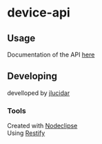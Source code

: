 

# device-api



## Usage


Documentation of the API [here](http://docs.shopbotlocalapi.apiary.io/)

## Developing

develloped by [jlucidar](github.com/jlucidar)

### Tools

Created with [Nodeclipse](http://www.nodeclipse.org)  
Using [Restify](http://mcavage.me/node-restify/)
